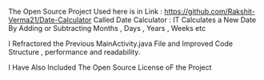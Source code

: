 The Open Source Project Used here is in Link : https://github.com/Rakshit-Verma21/Date-Calculator
Called Date Calculator : IT Calculates a New Date By Adding or Subtracting Months , Days , Years , Weeks etc

I Refractored the Previous MainActivity.java File and Improved Code Structure , performance and readability.

I Have Also Included The Open Source License oF the Project

